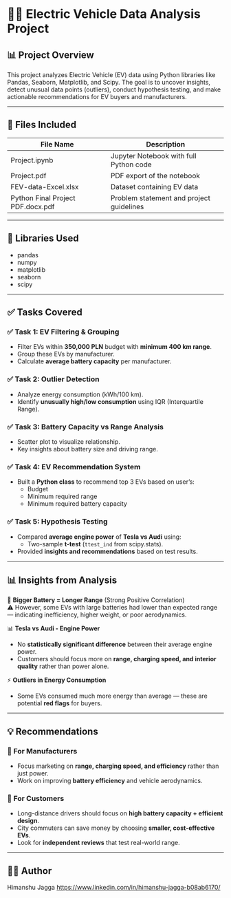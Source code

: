 
# 🚗🔋 Electric Vehicle Data Analysis Project  

## 📊 Project Overview  
This project analyzes Electric Vehicle (EV) data using Python libraries like Pandas, Seaborn, Matplotlib, and Scipy. The goal is to uncover insights, detect unusual data points (outliers), conduct hypothesis testing, and make actionable recommendations for EV buyers and manufacturers.

---

## 📂 Files Included  

| File Name | Description |
|---|---|
| Project.ipynb | Jupyter Notebook with full Python code |
| Project.pdf | PDF export of the notebook |
| FEV-data-Excel.xlsx | Dataset containing EV data |
| Python Final Project PDF.docx.pdf | Problem statement and project guidelines |

---

## 🧰 Libraries Used  

- pandas  
- numpy  
- matplotlib  
- seaborn  
- scipy
  
---

## ✅ Tasks Covered  

### ✅ Task 1: EV Filtering & Grouping  
- Filter EVs within **350,000 PLN** budget with **minimum 400 km range**.
- Group these EVs by manufacturer.
- Calculate **average battery capacity** per manufacturer.

### ✅ Task 2: Outlier Detection  
- Analyze energy consumption (kWh/100 km).
- Identify **unusually high/low consumption** using IQR (Interquartile Range).

### ✅ Task 3: Battery Capacity vs Range Analysis  
- Scatter plot to visualize relationship.
- Key insights about battery size and driving range.

### ✅ Task 4: EV Recommendation System  
- Built a **Python class** to recommend top 3 EVs based on user’s:
    - Budget
    - Minimum required range
    - Minimum required battery capacity

### ✅ Task 5: Hypothesis Testing  
- Compared **average engine power** of **Tesla vs Audi** using:
    - Two-sample **t-test** (`ttest_ind` from scipy.stats).
- Provided **insights and recommendations** based on test results.

---

## 📊 Insights from Analysis  

🔋 **Bigger Battery = Longer Range** (Strong Positive Correlation)  
⚠️ However, some EVs with large batteries had lower than expected range — indicating inefficiency, higher weight, or poor aerodynamics.

📊 **Tesla vs Audi - Engine Power**  
- No **statistically significant difference** between their average engine power.
- Customers should focus more on **range, charging speed, and interior quality** rather than power alone.

⚡ **Outliers in Energy Consumption**  
- Some EVs consumed much more energy than average — these are potential **red flags** for buyers.

---

## 💡 Recommendations  

### 📣 For Manufacturers  
- Focus marketing on **range, charging speed, and efficiency** rather than just power.
- Work on improving **battery efficiency** and vehicle aerodynamics.

### 📣 For Customers  
- Long-distance drivers should focus on **high battery capacity + efficient design**.
- City commuters can save money by choosing **smaller, cost-effective EVs**.
- Look for **independent reviews** that test real-world range.

---
## 👨‍💻 Author
Himanshu Jagga
https://www.linkedin.com/in/himanshu-jagga-b08ab6170/

